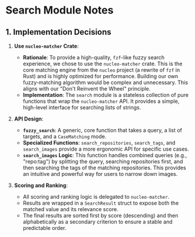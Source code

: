 # Search Module Notes

## 1. Implementation Decisions

1.  **Use `nucleo-matcher` Crate**:
    - **Rationale**: To provide a high-quality, `fzf`-like fuzzy search experience, we chose to use the `nucleo-matcher` crate. This is the core matching engine from the `nucleo` project (a rewrite of `fzf` in Rust) and is highly optimized for performance. Building our own fuzzy-matching algorithm would be complex and unnecessary. This aligns with our "Don't Reinvent the Wheel" principle.
    - **Implementation**: The `search` module is a stateless collection of pure functions that wrap the `nucleo-matcher` API. It provides a simple, high-level interface for searching lists of strings.

2.  **API Design**:
    - **`fuzzy_search`**: A generic, core function that takes a query, a list of targets, and a `CaseMatching` mode.
    - **Specialized Functions**: `search_repositories`, `search_tags`, and `search_images` provide a more ergonomic API for specific use cases.
    - **`search_images` Logic**: This function handles combined queries (e.g., "repo:tag") by splitting the query, searching repositories first, and then searching the tags of the matching repositories. This provides an intuitive and powerful way for users to narrow down images.

3.  **Scoring and Ranking**:
    - All scoring and ranking logic is delegated to `nucleo-matcher`.
    - Results are wrapped in a `SearchResult` struct to expose both the matched value and its relevance score.
    - The final results are sorted first by score (descending) and then alphabetically as a secondary criterion to ensure a stable and predictable order.
